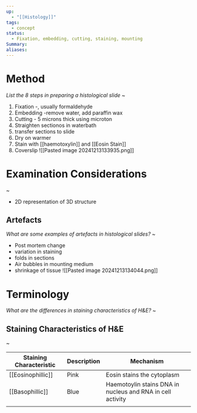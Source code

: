 ```yaml
---
up:
  - "[[Histology]]"
tags:
  - concept
status:
  - Fixation, embedding, cutting, staining, mounting
Summary: 
aliases:
---
```

# Method
*List the 8 steps in preparing a histological slide*
~
1. Fixation -, usually formaldehyde
2. Embedding -remove water, add paraffin wax
3. Cutting - 5 microns thick using microton
4. Straighten sectionos in waterbath
5. transfer sections to slide
6. Dry on warmer
7. Stain with [[haemotoxylin]] and [[Eosin Stain]]
8. Coverslip
![[Pasted image 20241213133935.png]]

# Examination Considerations
~
- 2D representation of 3D structure

## Artefacts
*What are some examples of artefacts in histological slides?*
~
- Post mortem change
- variation in staining
- folds in sections
- Air bubbles in mounting medium
- shrinkage of tissue
![[Pasted image 20241213134044.png]]
# Terminology

*What are the differences in staining characteristics of H&E?*
~
## Staining Characteristics of H&E
~

| Staining Characteristic | Description | Mechanism                                                  |
| ----------------------- | ----------- | ---------------------------------------------------------- |
| [[Eosinophillic]]       | Pink        | Eosin stains the cytoplasm                                 |
| [[Basophillic]]         | Blue        | Haemotoylin stains DNA in nucleus and RNA in cell activity |
|                         |             |                                                            |

